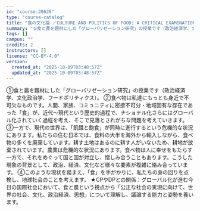 ```yaml
---
id: "course:20628"
type: "course-catalog"
title: "食の文化論 ／CULTURE AND POLITICS OF FOOD: A CRITICAL EXAMINATION OF GLOBALIZATION"
summary: "①食と農を題材にした「グローバリゼーション研究」の授業です（政治経済学、文化政治学、フードポリティクス）。 ②食べ物は私達にもっとも身近で不可欠なものです。人間、家族、コミュニティに密接不可分・地域固有な存在であった「食」が、近代～現代とい…"
tags: []
campus: ""
credits: 2
instructors: []
license: "CC-BY-4.0"
version:
  created_at: "2025-10-09T03:48:57Z"
  updated_at: "2025-10-09T03:48:57Z"
---
```

①食と農を題材にした「グローバリゼーション研究」の授業です（政治経済学、文化政治学、フードポリティクス）。 ②食べ物は私達にもっとも身近で不可欠なものです。人間、家族、コミュニティに密接不可分・地域固有な存在であった「食」が、近代～現代という歴史的過程で、ナショナル化さらにはグローバル化されていく過程を考え、そこで見落とされがちな問題を考えていきます。 ③一方で、現代の世界は、「飢餓と飽食」が同時に進行するという危機的な状況にあります。私たちの住む日本では、食料の大半を海外から輸入しながら、食べ物の多くを廃棄しています。耕す土地はあるのに耕す人がいないため、耕地が放棄されています。農業は危機的な状況にあります。食べ物は人に幸せをもたらす一方で、それをめぐって国と国が対立し、憎しみ合うこともあります。こうした現象の背景として、政治、経済、文化など様々な要素が複雑に絡み合っています。 ④このような現状を踏まえ、「食」を手がかりに、私たちの身の回りを点検し、地球社会のことを考えます。 ★CPやDPとの関係：グローバル化が進む今日の国際社会において、食と農という視点から「公正な社会の実現に向けて、世界の社会、文化、政治経済、思想」について理解し、議論する能力と姿勢を養います。
